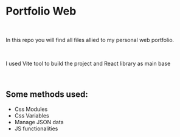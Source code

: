 <h1> Portfolio Web </h1>
<br>
<p>In this repo you will find all files allied to my personal web portfolio. </p>
<br>
<p> I used Vite tool to build the project and React library as main base </p>
<br>
<h2>Some methods used: </h2>
<ul>
  <li>Css Modules</li>
  <li>Css Variables</li>
  <li>Manage JSON data</li>
  <li>JS functionalities</li>
</ul>
